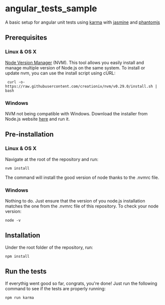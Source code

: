 # angular_tests_sample
A basic setup for angular unit tests using [karma](http://karma-runner.github.io/0.13/index.html) with [jasmine](http://jasmine.github.io/) and [phantomjs](http://phantomjs.org/)

## Prerequisites

### Linux & OS X
[Node Version Manager](https://github.com/creationix/nvm) (NVM). This tool allows you easily install and manage multiple version of Node.js on the same system.
To install or update nvm, you can use the install script using cURL:

     curl -o- https://raw.githubusercontent.com/creationix/nvm/v0.29.0/install.sh | bash


### Windows
NVM not being compatible with Windows. Download the installer from Node.js website [here](https://nodejs.org/dist/v4.2.3/node-v4.2.3-x86.msi) and run it.

## Pre-installation
### Linux & OS X
Navigate at the root of the repository and run:

    nvm install
The command will install the good version of node thanks to the .nvmrc file.

### Windows
Nothing to do. Just ensure that the version of you node.js installation matches the one from the .nvmrc file of this repository.
To check your node version:

    node -v

## Installation
Under the root folder of the repository, run:

    npm install

## Run the tests
If everythig went good so far, congrats, you're done!
Just run the following command to see if the tests are properly running:

    npm run karma

